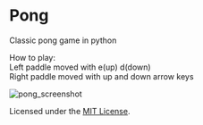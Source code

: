 # Pong
Classic pong game in python  
  
How to play:  
Left paddle moved with e(up) d(down)  
Right paddle moved with up and down arrow keys  
  
  
![pong_screenshot](https://user-images.githubusercontent.com/27488093/42891870-4848990e-8aa8-11e8-88dc-96024fbbd426.png)  

Licensed under the [MIT License](LICENSE).
